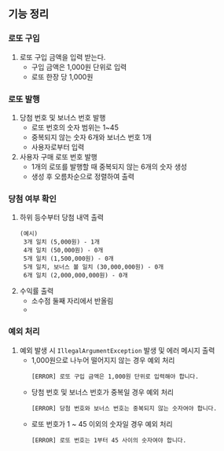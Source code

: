 ## 기능 정리
### 로또 구입
1. 로또 구입 금액을 입력 받는다. 
   - 구입 금액은 1,000원 단위로 입력
   - 로또 한장 당 1,000원

### 로또 발행
1. 당첨 번호 및 보너스 번호 발행
   - 로또 번호의 숫자 범위는 1~45
   - 중복되지 않는 숫자 6개와 보너스 번호 1개
   - 사용자로부터 입력
2. 사용자 구매 로또 번호 발행
   - 1개의 로또를 발행할 때 중복되지 않는 6개의 숫자 생성
   - 생성 후 오름차순으로 정렬하여 출력
### 당첨 여부 확인
1. 하위 등수부터 당첨 내역 출력
   ```
   (예시)
    3개 일치 (5,000원) - 1개
    4개 일치 (50,000원) - 0개
    5개 일치 (1,500,000원) - 0개
    5개 일치, 보너스 볼 일치 (30,000,000원) - 0개
    6개 일치 (2,000,000,000원) - 0개
   ```
2. 수익률 출력
   - 소수점 둘째 자리에서 반올림
   - 

### 예외 처리
1. 예외 발생 시 `IllegalArgumentException` 발생 및 에러 메시지 출력
   - 1,000원으로 나누어 떨어지지 않는 경우 예외 처리
     ```
     [ERROR] 로또 구입 금액은 1,000원 단위로 입력해야 합니다.
     ```
   - 당첨 번호 및 보너스 번호가 중복일 경우 예외 처리
     ```
     [ERROR] 당첨 번호와 보너스 번호는 중복되지 않는 숫자여야 합니다.
     ```
   - 로또 번호가 1 ~ 45 이외의 숫자일 경우 예외 처리
     ```
     [ERROR] 로또 번호는 1부터 45 사이의 숫자여야 합니다.
     ```